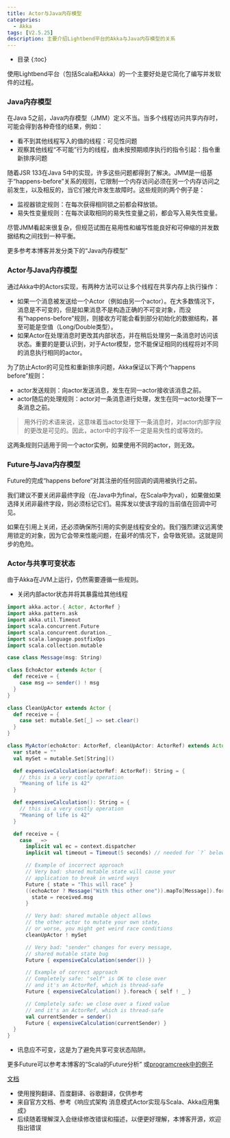 ```yaml
---
title: Actor与Java内存模型
categories:
  - Akka
tags: [V2.5.25]
description: 主要介绍Lightbend平台的Akka与Java内存模型的关系
---
```


* 目录
{:toc}

使用Lightbend平台（包括Scala和Akka）的一个主要好处是它简化了编写并发软件的过程。

### Java内存模型

在Java 5之前，Java内存模型（JMM）定义不当。当多个线程访问共享内存时，可能会得到各种奇怪的结果，例如：

* 看不到其他线程写入的值的线程：可见性问题
* 观察其他线程“不可能”行为的线程，由未按预期顺序执行的指令引起：指令重新排序问题

随着JSR 133在Java 5中的实现，许多这些问题都得到了解决。JMM是一组基于“happens-before”关系的规则，它限制一个内存访问必须在另一个内存访问之前发生，以及相反的，当它们被允许发生故障时。这些规则的两个例子是：

* 监视器锁定规则：在每次获得相同锁之前都会释放锁。
* 易失性变量规则：在每次读取相同的易失性变量之前，都会写入易失性变量。

尽管JMM看起来很复杂，但规范试图在易用性和编写性能良好和可伸缩的并发数据结构之间找到一种平衡。

更多参考本博客并发分类下的“Java内存模型”

### Actor与Java内存模型

通过Akka中的Actors实现，有两种方法可以让多个线程在共享内存上执行操作：

* 如果一个消息被发送给一个Actor（例如由另一个actor）。在大多数情况下，消息是不可变的，但是如果消息不是构造正确的不可变对象，而没有“happens-before”规则，则接收方可能会看到部分初始化的数据结构，甚至可能是空值（Long/Double类型）。
* 如果Actor在处理消息时更改其内部状态，并在稍后处理另一条消息时访问该状态。重要的是要认识到，对于Actor模型，您不能保证相同的线程将对不同的消息执行相同的actor。

为了防止Actor的可见性和重新排序问题，Akka保证以下两个“happens before”规则：

* actor发送规则：向actor发送消息，发生在同一actor接收该消息之前。
* actor随后的处理规则：actor对一条消息进行处理，发生在同一actor处理下一条消息之前。

       
> 用外行的术语来说，这意味着当actor处理下一条消息时，对actor内部字段的更改是可见的。因此，actor中的字段不一定是易失性的或等效的。

这两条规则只适用于同一个actor实例，如果使用不同的actor，则无效。

### Future与Java内存模型

Future的完成“happens before”对其注册的任何回调的调用被执行之前。

我们建议不要关闭非最终字段（在Java中为final，在Scala中为val），如果做如果选择关闭非最终字段，则必须标记它们。易挥发以使该字段的当前值在回调中可见。

如果在引用上关闭，还必须确保所引用的实例是线程安全的。我们强烈建议远离使用锁定的对象，因为它会带来性能问题，在最坏的情况下，会导致死锁。这就是同步的危险。

### Actor与共享可变状态

由于Akka在JVM上运行，仍然需要遵循一些规则。

* 关闭内部actor状态并将其暴露给其他线程

```scala
import akka.actor.{ Actor, ActorRef }
import akka.pattern.ask
import akka.util.Timeout
import scala.concurrent.Future
import scala.concurrent.duration._
import scala.language.postfixOps
import scala.collection.mutable

case class Message(msg: String)

class EchoActor extends Actor {
  def receive = {
    case msg => sender() ! msg
  }
}

class CleanUpActor extends Actor {
  def receive = {
    case set: mutable.Set[_] => set.clear()
  }
}

class MyActor(echoActor: ActorRef, cleanUpActor: ActorRef) extends Actor {
  var state = ""
  val mySet = mutable.Set[String]()

  def expensiveCalculation(actorRef: ActorRef): String = {
    // this is a very costly operation
    "Meaning of life is 42"
  }

  def expensiveCalculation(): String = {
    // this is a very costly operation
    "Meaning of life is 42"
  }

  def receive = {
    case _ =>
      implicit val ec = context.dispatcher
      implicit val timeout = Timeout(5 seconds) // needed for `?` below

      // Example of incorrect approach
      // Very bad: shared mutable state will cause your
      // application to break in weird ways
      Future { state = "This will race" }
      ((echoActor ? Message("With this other one")).mapTo[Message]).foreach { received =>
        state = received.msg
      }

      // Very bad: shared mutable object allows
      // the other actor to mutate your own state,
      // or worse, you might get weird race conditions
      cleanUpActor ! mySet

      // Very bad: "sender" changes for every message,
      // shared mutable state bug
      Future { expensiveCalculation(sender()) }

      // Example of correct approach
      // Completely safe: "self" is OK to close over
      // and it's an ActorRef, which is thread-safe
      Future { expensiveCalculation() }.foreach { self ! _ }

      // Completely safe: we close over a fixed value
      // and it's an ActorRef, which is thread-safe
      val currentSender = sender()
      Future { expensiveCalculation(currentSender) }
  }
}
```

* 讯息应不可变，这是为了避免共享可变状态陷阱。

更多Future可以参考本博客的“Scala的Future分析”
或[programcreek中的例子](https://www.programcreek.com/scala/scala.concurrent.Future)

[文档](https://doc.akka.io/docs/akka/current/general/jmm.html)

* 使用搜狗翻译、百度翻译、谷歌翻译，仅供参考
* 来自官方文档、参考《响应式架构 消息模式Actor实现与Scala、Akka应用集成》
* 后续随着理解深入会继续修改错误和描述，以便更好理解，本博客开源，欢迎指出错误